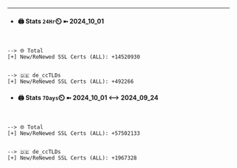 

---
- #### 🖨️ **Stats** `24Hr`⏲️ ➼ 2024_10_01
```console


--> 🌐 Total
[+] New/ReNewed SSL Certs (ALL): +14520930


--> 🇩🇪 de_ccTLDs
[+] New/ReNewed SSL Certs (ALL): +492266

```

- #### 🖨️ **Stats** `7Days`⏲️ ➼ 2024_10_01 <--> 2024_09_24
```console


--> 🌐 Total
[+] New/ReNewed SSL Certs (ALL): +57502133


--> 🇩🇪 de_ccTLDs
[+] New/ReNewed SSL Certs (ALL): +1967328

```

